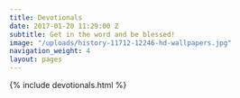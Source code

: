 ```yaml
---
title: Devotionals
date: 2017-01-20 11:29:00 Z
subtitle: Get in the word and be blessed!
image: "/uploads/history-11712-12246-hd-wallpapers.jpg"
navigation_weight: 4
layout: pages
---
```


{% include devotionals.html %}
